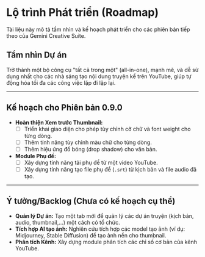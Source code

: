 # Lộ trình Phát triển (Roadmap)

Tài liệu này mô tả tầm nhìn và kế hoạch phát triển cho các phiên bản tiếp theo của Gemini Creative Suite.

## Tầm nhìn Dự án
Trở thành một bộ công cụ "tất cả trong một" (all-in-one), mạnh mẽ, và dễ sử dụng nhất cho các nhà sáng tạo nội dung truyện kể trên YouTube, giúp tự động hóa tối đa các công việc lặp đi lặp lại.

---

## Kế hoạch cho Phiên bản 0.9.0
* **Hoàn thiện Xem trước Thumbnail:**
    * [ ] Triển khai giao diện cho phép tùy chỉnh cỡ chữ và font weight cho từng dòng.
    * [ ] Thêm tính năng tùy chỉnh màu chữ cho từng dòng.
    * [ ] Thêm hiệu ứng đổ bóng (drop shadow) cho văn bản.
* **Module Phụ đề:**
    * [ ] Xây dựng tính năng tải phụ đề từ một video YouTube.
    * [ ] Xây dựng tính năng tạo file phụ đề (`.srt`) từ kịch bản và file audio đã tạo.

---

## Ý tưởng/Backlog (Chưa có kế hoạch cụ thể)
* **Quản lý Dự án:** Tạo một tab mới để quản lý các dự án truyện (kịch bản, audio, thumbnail,...) một cách có tổ chức.
* **Tích hợp AI tạo ảnh:** Nghiên cứu tích hợp các model tạo ảnh (ví dụ: Midjourney, Stable Diffusion) để tạo ảnh nền cho thumbnail.
* **Phân tích Kênh:** Xây dựng module phân tích các chỉ số cơ bản của kênh YouTube.